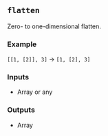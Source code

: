 ## `flatten`
Zero- to one-dimensional flatten.

### Example
`[[1, [2]], 3]` -> `[1, [2], 3]`

### Inputs
- Array or any
### Outputs
- Array

